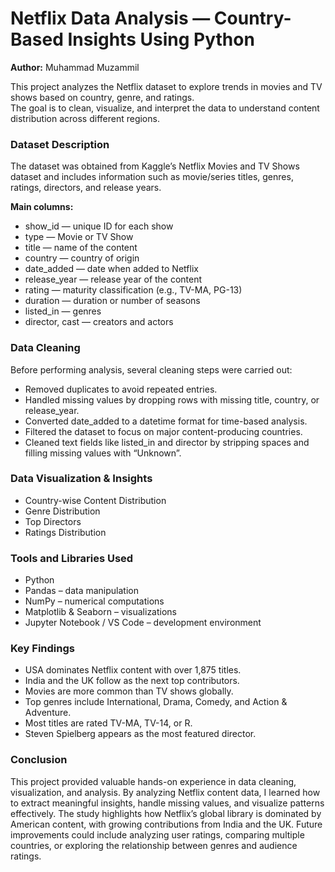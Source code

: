 # Netflix Data Analysis — Country-Based Insights Using Python
**Author:** Muhammad Muzammil

This project analyzes the Netflix dataset to explore trends in movies and TV shows based on country, genre, and ratings.  
The goal is to clean, visualize, and interpret the data to understand content distribution across different regions.

### Dataset Description

The dataset was obtained from Kaggle’s Netflix Movies and TV Shows dataset and includes information such as movie/series titles, genres, ratings, directors, and release years.

**Main columns:**

- show_id — unique ID for each show
- type — Movie or TV Show
- title — name of the content
- country — country of origin
- date_added — date when added to Netflix
- release_year — release year of the content
- rating — maturity classification (e.g., TV-MA, PG-13)
- duration — duration or number of seasons
- listed_in — genres
- director, cast — creators and actors

### Data Cleaning

Before performing analysis, several cleaning steps were carried out:

- Removed duplicates to avoid repeated entries.
- Handled missing values by dropping rows with missing title, country, or release_year.
- Converted date_added to a datetime format for time-based analysis.
- Filtered the dataset to focus on major content-producing countries.
- Cleaned text fields like listed_in and director by stripping spaces and filling missing values with “Unknown”.

### Data Visualization & Insights
- Country-wise Content Distribution
- Genre Distribution
- Top Directors
- Ratings Distribution

### Tools and Libraries Used
- Python
- Pandas – data manipulation
- NumPy – numerical computations
- Matplotlib & Seaborn – visualizations
- Jupyter Notebook / VS Code – development environment

### Key Findings
- USA dominates Netflix content with over 1,875 titles.
- India and the UK follow as the next top contributors.
- Movies are more common than TV shows globally.
- Top genres include International, Drama, Comedy, and Action & Adventure.
- Most titles are rated TV-MA, TV-14, or R.
- Steven Spielberg appears as the most featured director.

### Conclusion

This project provided valuable hands-on experience in data cleaning, visualization, and analysis.
By analyzing Netflix content data, I learned how to extract meaningful insights, handle missing values, and visualize patterns effectively.
The study highlights how Netflix’s global library is dominated by American content, with growing contributions from India and the UK.
Future improvements could include analyzing user ratings, comparing multiple countries, or exploring the relationship between genres and audience ratings.
